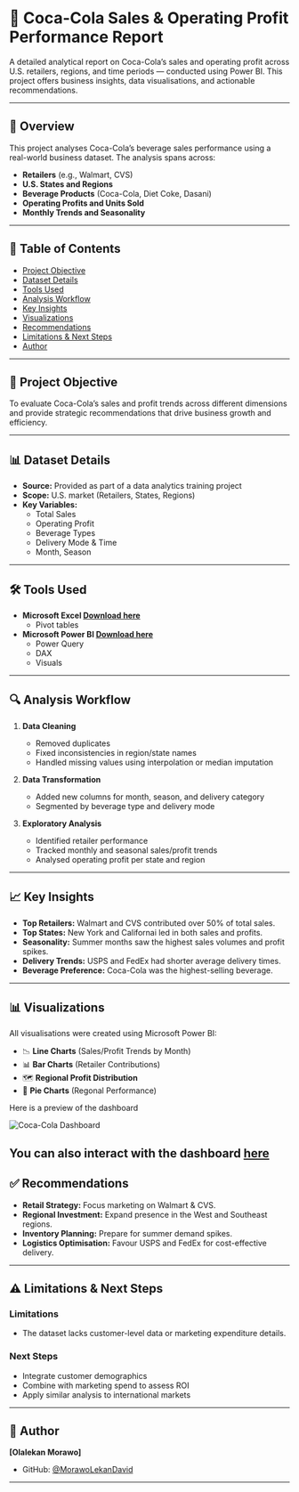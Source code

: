 # 🥤 Coca-Cola Sales & Operating Profit Performance Report

A detailed analytical report on Coca-Cola’s sales and operating profit across U.S. retailers, regions, and time periods — conducted using Power BI. This project offers business insights, data visualisations, and actionable recommendations.

---

## 📌 Overview

This project analyses Coca-Cola’s beverage sales performance using a real-world business dataset. The analysis spans across:

- **Retailers** (e.g., Walmart, CVS)
- **U.S. States and Regions**
- **Beverage Products** (Coca-Cola, Diet Coke, Dasani)
- **Operating Profits and Units Sold**
- **Monthly Trends and Seasonality**

---

## 📁 Table of Contents

- [Project Objective](##🎯-project-objective)
- [Dataset Details](#📊-dataset-details)
- [Tools Used](#🛠-tools-used)
- [Analysis Workflow](#🔍-analysis-workflow)
- [Key Insights](#📈-key-insights)
- [Visualizations](#📊-visualizations)
- [Recommendations](#✅-recommendations)
- [Limitations & Next Steps](#⚠️-limitations--next-steps)
- [Author](#👤-author)

---

## 🎯 Project Objective

To evaluate Coca-Cola’s sales and profit trends across different dimensions and provide strategic recommendations that drive business growth and efficiency.

---

## 📊 Dataset Details

- **Source:** Provided as part of a data analytics training project
- **Scope:** U.S. market (Retailers, States, Regions)
- **Key Variables:**
  - Total Sales
  - Operating Profit
  - Beverage Types
  - Delivery Mode & Time
  - Month, Season

---

## 🛠 Tools Used
- **Microsoft Excel [Download here](https://www.microsoft.com)**
  - Pivot tables
- **Microsoft Power BI [Download here](https://www.microsoft.com/en-us/download/details.aspx?id=58494)**
  - Power Query
  - DAX
  - Visuals

---

## 🔍 Analysis Workflow

1. **Data Cleaning**
   - Removed duplicates
   - Fixed inconsistencies in region/state names
   - Handled missing values using interpolation or median imputation

2. **Data Transformation**
   - Added new columns for month, season, and delivery category
   - Segmented by beverage type and delivery mode

3. **Exploratory Analysis**
   - Identified retailer performance
   - Tracked monthly and seasonal sales/profit trends
   - Analysed operating profit per state and region

---

## 📈 Key Insights

- **Top Retailers:** Walmart and CVS contributed over 50% of total sales.
- **Top States:** New York and Californai led in both sales and profits.
- **Seasonality:** Summer months saw the highest sales volumes and profit spikes.
- **Delivery Trends:** USPS and FedEx had shorter average delivery times.
- **Beverage Preference:** Coca-Cola was the highest-selling beverage.

---

## 📊 Visualizations

All visualisations were created using Microsoft Power BI:
- 📉 **Line Charts** (Sales/Profit Trends by Month)
- 📊 **Bar Charts** (Retailer Contributions)
- 🗺️ **Regional Profit Distribution**
- 🧁 **Pie Charts** (Regonal Performance)
  
Here is a preview of the dashboard

![Coca-Cola Dashboard](/datasetImages/coke%20dashboard.PNG)

You can also interact with the dashboard [here](https://app.powerbi.com/groups/me/reports/0a1f9150-6df9-4a31-b0c6-2dc6bd355905/06e2fc9cbe10d61b090a?experience=power-bi)
---

## ✅ Recommendations

- **Retail Strategy:** Focus marketing on Walmart & CVS.
- **Regional Investment:** Expand presence in the West and Southeast regions.
- **Inventory Planning:** Prepare for summer demand spikes.
- **Logistics Optimisation:** Favour USPS and FedEx for cost-effective delivery.

---

## ⚠️ Limitations & Next Steps

### Limitations

- The dataset lacks customer-level data or marketing expenditure details.

### Next Steps

- Integrate customer demographics
- Combine with marketing spend to assess ROI
- Apply similar analysis to international markets

---

## 👤 Author

**[Olalekan Morawo]**

- GitHub: [@MorawoLekanDavid](https://github.com/MorawoLekanDavid)

---
